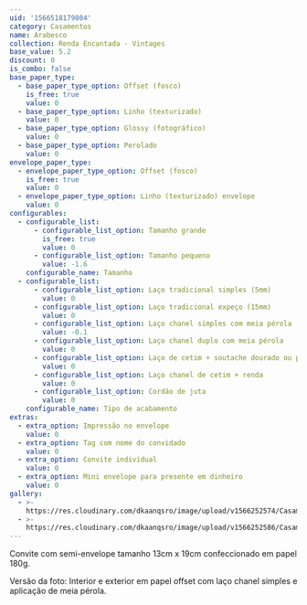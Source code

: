 ```yaml
---
uid: '1566518179804'
category: Casamentos
name: Arabesco
collection: Renda Encantada - Vintages
base_value: 5.2
discount: 0
is_combo: false
base_paper_type:
  - base_paper_type_option: Offset (fosco)
    is_free: true
    value: 0
  - base_paper_type_option: Linho (texturizado)
    value: 0
  - base_paper_type_option: Glossy (fotográfico)
    value: 0
  - base_paper_type_option: Perolado
    value: 0
envelope_paper_type:
  - envelope_paper_type_option: Offset (fosco)
    is_free: true
    value: 0
  - envelope_paper_type_option: Linho (texturizado) envelope
    value: 0
configurables:
  - configurable_list:
      - configurable_list_option: Tamanho grande
        is_free: true
        value: 0
      - configurable_list_option: Tamanho pequeno
        value: -1.6
    configurable_name: Tamanho
  - configurable_list:
      - configurable_list_option: Laço tradicional simples (5mm)
        value: 0
      - configurable_list_option: Laço tradicional expeço (15mm)
        value: 0
      - configurable_list_option: Laço chanel simples com meia pérola
        value: -0.1
      - configurable_list_option: Laço chanel duplo com meia pérola
        value: 0
      - configurable_list_option: Laço de cetim + soutache dourado ou prateado
        value: 0
      - configurable_list_option: Laço chanel de cetim + renda
        value: 0
      - configurable_list_option: Cordão de juta
        value: 0
    configurable_name: Tipo de acabamento
extras:
  - extra_option: Impressão no envelope
    value: 0
  - extra_option: Tag com nome do convidado
    value: 0
  - extra_option: Convite individual
    value: 0
  - extra_option: Mini envelope para presente em dinheiro
    value: 0
gallery:
  - >-
    https://res.cloudinary.com/dkaanqsro/image/upload/v1566252574/Casamentos/Modelo_Arabesco_1_rgwnjr.png
  - >-
    https://res.cloudinary.com/dkaanqsro/image/upload/v1566252586/Casamentos/Modelo_Arabesco_2_xvqeou.jpg
---
```

Convite com semi-envelope tamanho 13cm x 19cm confeccionado em papel 180g.



Versão da foto: Interior e exterior em papel offset com laço chanel simples e aplicação de meia pérola.
